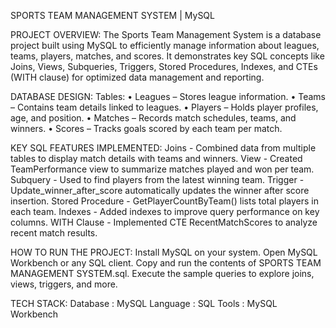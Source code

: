 SPORTS TEAM MANAGEMENT SYSTEM | MySQL

PROJECT OVERVIEW:
The Sports Team Management System is a database project built using MySQL to efficiently manage information about leagues, teams, players, matches, and scores. It demonstrates key SQL concepts like Joins, Views, Subqueries, Triggers, Stored Procedures, Indexes, and CTEs (WITH clause) for optimized data management and reporting.

DATABASE DESIGN:
Tables:
•	Leagues – Stores league information.
•	Teams – Contains team details linked to leagues.
•	Players – Holds player profiles, age, and position.
•	Matches – Records match schedules, teams, and winners.
•	Scores – Tracks goals scored by each team per match.

KEY SQL FEATURES IMPLEMENTED:
Joins - Combined data from multiple tables to display match details with teams and winners.
View - Created TeamPerformance view to summarize matches played and won per team.
Subquery - Used to find players from the latest winning team.
Trigger - Update_winner_after_score automatically updates the winner after score insertion.
Stored Procedure - GetPlayerCountByTeam() lists total players in each team.
Indexes - Added indexes to improve query performance on key columns.
WITH Clause - Implemented CTE RecentMatchScores to analyze recent match results.

HOW TO RUN THE PROJECT:
Install MySQL on your system.
Open MySQL Workbench or any SQL client.
Copy and run the contents of SPORTS TEAM MANAGEMENT SYSTEM.sql.
Execute the sample queries to explore joins, views, triggers, and more.

TECH STACK:
Database   : MySQL
Language   : SQL
Tools      : MySQL Workbench 
